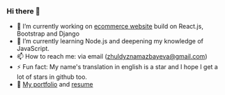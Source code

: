 ### Hi there 👋


- 🔭 I’m currently working on [ecommerce website](https://github.com/znamazbayeva/ecommerce) build on React.js, Bootstrap and Django
- 🌱 I’m currently learning Node.js and deepening my knowledge of JavaScript.
- 📫 How to reach me: via email (zhuldyznamazbayeva@gmail.com)
- ⚡ Fun fact: My name's translation in english is a star and I hope I get a lot of stars in github too.
- 💬 [My portfolio](https://znamazbayeva.github.io/) and [resume](https://github.com/znamazbayeva/resume/blob/main/Zhuldyz_s_Resume.pdf)
<!-- on sudoku website with sudoku solver APIs and user-friendly interface. I am a big fan of sudoku. -->
<!-- - 👯 I’m looking to collaborate on 
- 🤔 I’m looking for help with ...
-  Ask me about ... -->
<!-- - 😄 Pronouns: ... -->

